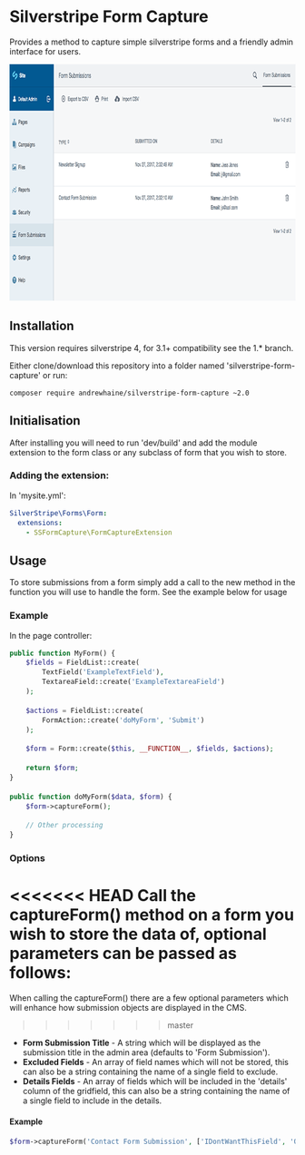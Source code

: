 # Silverstripe Form Capture
Provides a method to capture simple silverstripe forms and a friendly admin interface for users.

<img src="docs/images/screenshot.png" width="900" height="417" />

## Installation
This version requires silverstripe 4, for 3.1+ compatibility see the 1.* branch.

Either clone/download this repository into a folder named 'silverstripe-form-capture' or run:

```
composer require andrewhaine/silverstripe-form-capture ~2.0
```

## Initialisation
After installing you will need to run 'dev/build' and add the module extension to the form class or any subclass of form that you wish to store.

### Adding the extension:

In 'mysite.yml':

```yaml
SilverStripe\Forms\Form:
  extensions:
    - SSFormCapture\FormCaptureExtension
```

## Usage
To store submissions from a form simply add a call to the new method in the function you will use to handle the form. See the example below for usage

### Example
In the page controller:

```php
public function MyForm() {
	$fields = FieldList::create(
		TextField('ExampleTextField'),
		TextareaField::create('ExampleTextareaField')
	);

	$actions = FieldList::create(
		FormAction::create('doMyForm', 'Submit')
	);

	$form = Form::create($this, __FUNCTION__, $fields, $actions);

	return $form;
}

public function doMyForm($data, $form) {
	$form->captureForm();

	// Other processing
}
```

### Options
<<<<<<< HEAD
Call the captureForm() method on a form you wish to store the data of, optional parameters can be passed as follows:
=======
When calling the captureForm() there are a few optional parameters which will enhance how submission objects are displayed in the CMS.
>>>>>>> master

* __Form Submission Title__ - A string which will be displayed as the submission title in the admin area (defaults to 'Form Submission').
* __Excluded Fields__ - An array of field names which will not be stored, this can also be a string containing the name of a single field to exclude.
* __Details Fields__ - An array of fields which will be included in the 'details' column of the gridfield, this can also be a string containing the name of a single field to include in the details.

#### Example

```php
$form->captureForm('Contact Form Submission', ['IDontWantThisField', 'OrThisOne'], 'Details');
```
